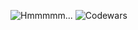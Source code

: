 ![Hmmmmm...](https://sanderbell.dev/hmmm.jpeg)
![Codewars](https://github.r2v.ch/codewars?username=sanderbell)
